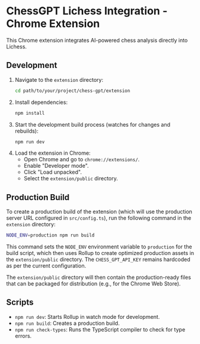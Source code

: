 # ChessGPT Lichess Integration - Chrome Extension

This Chrome extension integrates AI-powered chess analysis directly into Lichess.

## Development

1.  Navigate to the `extension` directory:
    ```bash
    cd path/to/your/project/chess-gpt/extension
    ```
2.  Install dependencies:
    ```bash
    npm install
    ```
3.  Start the development build process (watches for changes and rebuilds):
    ```bash
    npm run dev
    ```
4.  Load the extension in Chrome:
    *   Open Chrome and go to `chrome://extensions/`.
    *   Enable "Developer mode".
    *   Click "Load unpacked".
    *   Select the `extension/public` directory.

## Production Build

To create a production build of the extension (which will use the production server URL configured in `src/config.ts`), run the following command in the `extension` directory:

```bash
NODE_ENV=production npm run build
```

This command sets the `NODE_ENV` environment variable to `production` for the build script, which then uses Rollup to create optimized production assets in the `extension/public` directory. The `CHESS_GPT_API_KEY` remains hardcoded as per the current configuration.

The `extension/public` directory will then contain the production-ready files that can be packaged for distribution (e.g., for the Chrome Web Store).

## Scripts

*   `npm run dev`: Starts Rollup in watch mode for development.
*   `npm run build`: Creates a production build.
*   `npm run check-types`: Runs the TypeScript compiler to check for type errors.
